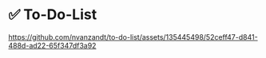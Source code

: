 # ✅ To-Do-List

https://github.com/nvanzandt/to-do-list/assets/135445498/52ceff47-d841-488d-ad22-65f347df3a92

